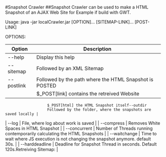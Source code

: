 #Snapshot Crawler
##Snapshot Crawler can be used to make a HTML Snapshot of an AJAX Web Site for Example if build with GWT.

Usage: java -jar localCrawler.jar [OPTION]... [SITEMAP-LINK]... [POST-LINK]

OPTIONS:

| Option     | Description  |
| -----------|--------------|
| --help               | Display this help  |
| --sitemap            | Followed by an XML Sitemap  |
| --postlink           | Followed by the path where the HTML Snapshot is POSTED  |
                       | $_POST[link] contains the retreived Website
                       $_POST[html] the HTML Snapshot itself--outdir
                       Followed by the folder, where the snapshots are saved locally |
| --log                | File, where log about work is saved  |
| --compress           | Removes White Spaces in HTML Snapshot  |
| --concurrent         | Number of Threads running contemporarily calculating the HTML Snapshots  |
| --waitchange         | Time to wait where JS execution is not changing the snapshot anymore. default 30s.  |
| --harddeadline       | Deadline for Snapshot Thread in seconds. Default 120s.Retreiving Sitemap:   |

